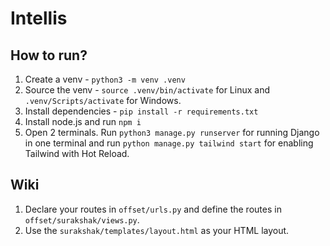 # Intellis

## How to run?
1. Create a venv - `python3 -m venv .venv` 
2. Source the venv - `source .venv/bin/activate` for Linux and `.venv/Scripts/activate` for Windows.
3. Install dependencies - `pip install -r requirements.txt`
4. Install node.js and run `npm i`
5. Open 2 terminals. Run `python3 manage.py runserver` for running Django in one terminal and run `python manage.py tailwind start` for enabling Tailwind with Hot Reload.

## Wiki
1. Declare your routes in `offset/urls.py` and define the routes in `offset/surakshak/views.py`. 
2. Use the `surakshak/templates/layout.html` as your HTML layout.
